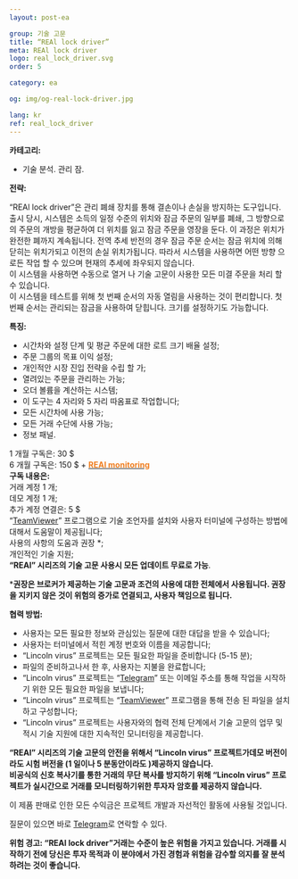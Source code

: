 ```yaml
---
layout: post-ea

group: 기술 고문 
title: “REAl lock driver”
meta: REAl lock driver
logo: real_lock_driver.svg
order: 5

category: ea

og: img/og-real-lock-driver.jpg

lang: kr
ref: real_lock_driver
---
```


**카테고리:**
  - 기술 분석. 관리 잠.
  
**전략:**

“REAl lock driver”은 관리 폐쇄 장치를 통해 결손이나 손실을 방지하는 도구입니다.  
출시 당시, 시스템은 소득의 일정 수준의 위치와 잠금 주문의 일부를 폐쇄, 그 방향으로의 주문의 개방을 평균하여 더 위치를 잃고 잠금 주문을 영장을 둔다. 이 과정은 위치가 완전한 폐까지 계속됩니다. 전역 추세 반전의 경우 잠금 주문 순서는 잠금 위치에 의해 닫히는 위치가되고 이전의 손실 위치가됩니다. 따라서 시스템을 사용하면 어떤 방향 으로든 작업 할 수 있으며 현재의 추세에 좌우되지 않습니다.  
이 시스템을 사용하면 수동으로 열거 나 기술 고문이 사용한 모든 미결 주문을 처리 할 수 있습니다.  
이 시스템을 테스트를 위해 첫 번째 순서의 자동 열림을 사용하는 것이 편리합니다. 첫 번째 순서는 관리되는 잠금을 사용하여 닫힙니다. 크기를 설정하기도 가능합니다.

**특징:**
  - 시간차와 설정 단계 및 평균 주문에 대한 로트 크기 배율 설정;
  - 주문 그룹의 목표 이익 설정;
  - 개인적안 시장 진입 전략을 수립 할 가;
  - 열려있는 주문을 관리하는 가능;
  - 오더 볼륨을 계산하는 시스템;
  - 이 도구는 4 자리와 5 자리 따옴표로 작업합니다;
  - 모든 시간차에 사용 가능;
  - 모든 거래 수단에 사용 가능;
  - 정보 패널.
  
1 개월 구독은: 30 $  
  6 개월 구독은: 150 $ + **<a href="https://lincolnvirus.com/kr/ea/real_monitoring.html" target="_blank"><span style="color:#f07e20">REAl monitoring</span></a>**  
  **구독 내용은:**  
  거래 계정 1 개;  
  데모 계정 1 개;  
  추가 계정 연결은: 5 $  
  “<a href="https://www.teamviewer.com/" target="_blank">TeamViewer</a>” 프로그램으로 기술 조언자를 설치와 사용자 터미널에 구성하는 방법에 대해서 도움말이 제공됩니다;  
  사용의 사항의 도움과 권장 *;  
  개인적인 기술 지원;  
  **“REAl” 시리즈의 기술 고문 사용시 모든 업데이트 무료로 가능**.
  
***권장은 브로커가 제공하는 기술 고문과 조건의 사용에 대한 전체에서 사용됩니다. 권장을 지키지 않은 것이 위험의 증가로 연결되고, 사용자 책임으로 됩니다.**

**협력 방법:**  

- 사용자는 모든 필요한 정보와 관심있는 질문에 대한 대답을 받을 수 있습니다;  
- 사용자는 터미널에서 적힌 계정 번호와 이름을 제공합니다;  
- “Lincoln virus” 프로젝트는 모든 필요한 파일을 준비합니다 (5-15 분);  
- 파일의 준비하고나서 한 후, 사용자는 지불을 완료합니다;  
- “Lincoln virus” 프로젝트는 “<a href="https://t.me/chutkoy" target="_blank">Telegram</a>” 또는 이메일 주소를 통해 작업을 시작하기 위한 모든 필요한 파일을 보냅니다;  
- “Lincoln virus” 프로젝트는 “<a href="https://www.teamviewer.com/" target="_blank">TeamViewer</a>” 프로그램을 통해 전송 된 파일을 설치하고 구성합니다;  
- “Lincoln virus” 프로젝트는 사용자와의 협력 전체 단계에서 기술 고문의 업무 및 적시 기술 지원에 대한 지속적인 모니터링을 제공합니다.  

**“REAl” 시리즈의 기술 고문의 안전을 위해서 “Lincoln virus” 프로젝트가데모 버전이라도 시험 버전을 (1 일이나  5 분동안이라도 )제공하지 않습니다.**  
**비공식의 신호 복사기를 통한 거래의 무단 복사를 방지하기 위해 “Lincoln virus” 프로젝트가 실시간으로 거래를 모니터링하기위한 투자자 암호를 제공하지 않습니다.**  

이 제품 판매로 인한 모든 수익금은 프로젝트 개발과 자선적인 활동에 사용될 것입니다.

질문이 있으면 바로 <a href="https://t.me/chutkoy" target="_blank">Telegram</a>로 연락할 수 있다.

**위험 경고: “REAl lock driver”거래는 수준이 높은 위험을 가지고 있습니다. 거래를 시작하기 전에 당신은 투자 목적과 이 분야에서 가진 경험과 위험을 감수할 의지를 잘 분석하려는 것이 좋습니다.**
